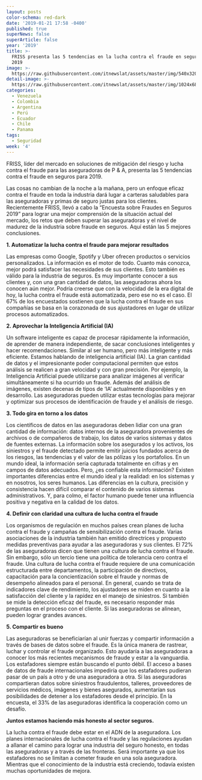 ```yaml
---
layout: posts
color-schema: red-dark
date: '2019-01-21 17:58 -0400'
published: true
superNews: false
superArticle: false
year: '2019'
title: >-
  FRISS presenta las 5 tendencias en la lucha contra el fraude en seguros para
  2019
image: >-
  https://raw.githubusercontent.com/itnewslat/assets/master/img/540x320/Fraude-Bancario-p.jpg
detail-image: >-
  https://raw.githubusercontent.com/itnewslat/assets/master/img/1024x680/Fraude-Bancario-g.jpg
categories:
  - Venezuela
  - Colombia
  - Argentina
  - Perú
  - Ecuador
  - Chile
  - Panama
tags:
  - Seguridad
week: '4'
---
```

FRISS, líder del mercado en soluciones de mitigación del riesgo y lucha contra el fraude para las aseguradoras de P & A, presenta las 5 tendencias contra el fraude en seguros para 2019.

Las cosas no cambian de la noche a la mañana, pero un enfoque eficaz contra el fraude en toda la industria dará lugar a carteras saludables para las aseguradoras y primas de seguro justas para los clientes. Recientemente FRISS, llevó a cabo la “Encuesta sobre Fraudes en Seguros 2019” para lograr una mejor comprensión de la situación actual del mercado, los retos que deben superar las aseguradoras y el nivel de madurez de la industria sobre fraude en seguros. Aquí están las 5 mejores conclusiones.

**1. Automatizar la lucha contra el fraude para mejorar resultados**

Las empresas como Google, Spotify y Uber ofrecen productos o servicios personalizados. La información es el motor de todo. Cuanto más conozca, mejor podrá satisfacer las necesidades de sus clientes. Esto también es válido para la industria de seguros. Es muy importante conocer a sus clientes y, con una gran cantidad de datos, las aseguradoras ahora los conocen aún mejor. Podría creerse que con la velocidad de la era digital de hoy, la lucha contra el fraude está automatizada, pero ese no es el caso. El 67% de los encuestados sostienen que la lucha contra el fraude en sus compañías se basa en la corazonada de sus ajustadores en lugar de utilizar procesos automatizados.

**2. Aprovechar la Inteligencia Artificial (IA)**

Un software inteligente es capaz de procesar rápidamente la información, de aprender de manera independiente, de sacar conclusiones inteligentes y hacer recomendaciones. Similar al ser humano, pero más inteligente y más eficiente. Estamos hablando de inteligencia artificial (IA). La gran cantidad de datos y el impresionante poder computacional permiten que estos análisis se realicen a gran velocidad y con gran precisión. Por ejemplo, la Inteligencia Artificial puede utilizarse para analizar imágenes al verificar simultáneamente si ha ocurrido un fraude. Además del análisis de imágenes, existen decenas de tipos de ‘IA’ actualmente disponibles y en desarrollo. Las aseguradoras pueden utilizar estas tecnologías para mejorar y optimizar sus procesos de identificación de fraude y el análisis de riesgo.

**3. Todo gira en torno a los datos**

Los científicos de datos en las aseguradoras deben lidiar con una gran cantidad de información: datos internos de la aseguradora provenientes de archivos o de compañeros de trabajo, los datos de varios sistemas y datos de fuentes externas. La información sobre los asegurados y los activos, los siniestros y el fraude detectado permite emitir juicios fundados acerca de los riesgos, las tendencias y el valor de las pólizas y los portafolios. En un mundo ideal, la información sería capturada totalmente en cifras y en campos de datos adecuados. Pero, ¿es confiable esta información? Existen importantes diferencias entre el mundo ideal y la realidad: en los sistemas y en nosotros, los seres humanos. Las diferencias en la cultura, precisión y consistencia hacen difícil comparar el contenido de varios sistemas administrativos. Y, para colmo, el factor humano puede tener una influencia positiva y negativa en la calidad de los datos.

**4. Definir con claridad una cultura de lucha contra el fraude**

Los organismos de regulación en muchos países crean planes de lucha contra el fraude y campañas de sensibilización contra el fraude. Varias asociaciones de la industria también han emitido directrices y propuesto medidas preventivas para ayudar a las aseguradoras y sus clientes. El 72% de las aseguradoras dicen que tienen una cultura de lucha contra el fraude. Sin embargo, sólo un tercio tiene una política de tolerancia cero contra el fraude. Una cultura de lucha contra el fraude requiere de una comunicación estructurada entre departamentos, la participación de directivos, capacitación para la concientización sobre el fraude y normas de desempeño alineados para el personal. En general, cuando se trata de indicadores clave de rendimiento, los ajustadores se miden en cuanto a la satisfacción del cliente y la rapidez en el manejo de siniestros. Si también se mide la detección eficaz del fraude, es necesario responder más preguntas en el proceso con el cliente. Si las aseguradoras se alinean, pueden lograr grandes avances.

**5. Compartir es bueno**

Las aseguradoras se beneficiarían al unir fuerzas y compartir información a través de bases de datos sobre el fraude. Es la única manera de rastrear, luchar y controlar el fraude organizado. Esto ayudaría a las aseguradoras a conocer los más recientes mecanismos de fraude y estar a la vanguardia. Los estafadores siempre están buscando el punto débil. El acceso a bases de datos de fraude internacionales impediría que los estafadores pudieran pasar de un país a otro y de una aseguradora a otra. Si las aseguradoras compartieran datos sobre siniestros fraudulentos, talleres, proveedores de servicios médicos, imágenes y bienes asegurados, aumentarían sus posibilidades de detener a los estafadores desde el principio. En la encuesta, el 33% de las aseguradoras identifica la cooperación como un desafío.

**Juntos estamos haciendo más honesto al sector seguros.**

La lucha contra el fraude debe estar en el ADN de la aseguradora. Los planes internacionales de lucha contra el fraude y las regulaciones ayudan a allanar el camino para lograr una industria del seguro honesto, en todas las aseguradoras y a través de las fronteras. Será importante ya que los estafadores no se limitan a cometer fraude en una sola aseguradora. Mientras que el conocimiento de la industria está creciendo, todavía existen muchas oportunidades de mejora.